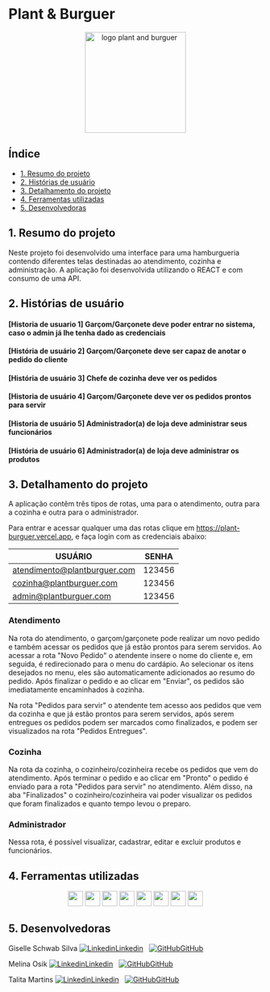 # Plant & Burguer

<div align="center"><img src="public/imagens/logo.png" alt="logo plant and burguer" width="200px";></div>

## Índice

* [1. Resumo do projeto](#1-resumo-do-projeto)
* [2. Histórias de usuário](#2-histórias-de-usuário)
* [3. Detalhamento do projeto](#3-detalhamento-do-projeto)
* [4. Ferramentas utilizadas](#4-ferramentas-utilizadas)
* [5. Desenvolvedoras](#5-desenvolvedoras)


 ## 1. Resumo do projeto

Neste projeto foi desenvolvido uma interface para uma hamburgueria contendo diferentes telas destinadas ao atendimento, cozinha e administração. A aplicação foi desenvolvida utilizando o REACT e com consumo de uma API.


## 2. Histórias de usuário

#### [Historia de usuario 1] Garçom/Garçonete deve poder entrar no sistema, caso o admin já lhe tenha dado as credenciais
#### [História de usuário 2] Garçom/Garçonete deve ser capaz de anotar o pedido do cliente
#### [História de usuário 3] Chefe de cozinha deve ver os pedidos
#### [Historia de usuário 4] Garçom/Garçonete deve ver os pedidos prontos para servir
#### [Historia de usuário 5] Administrador(a) de loja deve administrar seus funcionários
#### [História de usuário 6] Administrador(a) de loja deve administrar os produtos


## 3. Detalhamento do projeto 
A aplicação contêm três tipos de rotas, uma para o atendimento, outra para a cozinha e outra para o administrador.

Para entrar e acessar qualquer uma das rotas clique em https://plant-burguer.vercel.app, e faça login com as credenciais abaixo:

| USUÁRIO                      |SENHA|
|------------------------------|:----:|
| atendimento@plantburguer.com | 123456 |
| cozinha@plantburguer.com     | 123456 |
| admin@plantburguer.com       | 123456 |


### Atendimento


Na rota do atendimento, o garçom/garçonete pode realizar um novo pedido e também acessar os pedidos que já estão prontos para serem servidos.
Ao acessar a rota "Novo Pedido" o atendente insere o nome do cliente e, em seguida, é redirecionado para o menu do cardápio. Ao selecionar os itens desejados no menu, eles são automaticamente adicionados ao resumo do pedido.
Após finalizar o pedido e ao clicar em "Enviar", os pedidos são imediatamente encaminhados à cozinha.

Na rota "Pedidos para servir" o atendente tem acesso aos pedidos que vem da cozinha e que já estão prontos para serem servidos, após serem entregues os pedidos podem ser marcados como finalizados, e podem ser visualizados na rota "Pedidos Entregues". 


### Cozinha
Na rota da cozinha, o cozinheiro/cozinheira recebe os pedidos que vem do atendimento. Após terminar o pedido e ao clicar em "Pronto" o pedido é enviado para a rota "Pedidos para servir" no atendimento. Além disso, na aba "Finalizados" o cozinheiro/cozinheira vai poder visualizar os pedidos que foram finalizados e quanto tempo levou o preparo.


### Administrador 
Nessa rota, é possível visualizar, cadastrar, editar e excluir produtos e funcionários.


## 4. Ferramentas utilizadas

<div align="center">
<img src="https://cdn.jsdelivr.net/gh/devicons/devicon/icons/react/react-original-wordmark.svg" height="30px";/>
<img src="https://cdn.jsdelivr.net/gh/devicons/devicon/icons/css3/css3-original.svg" height="30px";/>
<img src="https://cdn.jsdelivr.net/gh/devicons/devicon/icons/git/git-original.svg" height="30px";/>
<img src="https://cdn.jsdelivr.net/gh/devicons/devicon/icons/github/github-original.svg" height="30px";/>
<img src="https://cdn.jsdelivr.net/gh/devicons/devicon/icons/eslint/eslint-original.svg" height="30px";/>
<img src="https://cdn.jsdelivr.net/gh/devicons/devicon/icons/jest/jest-plain.svg" height="30px";/>
<img src="https://cdn.jsdelivr.net/gh/devicons/devicon/icons/figma/figma-original.svg" height="30px";/>
<img src="https://cdn.jsdelivr.net/gh/devicons/devicon/icons/trello/trello-plain.svg" height="30px";/>
</div>   


## 5. Desenvolvedoras

Giselle Schwab Silva  [![Linkedin](https://i.stack.imgur.com/gVE0j.png)Linkedin](https://www.linkedin.com/in/giselle-schwab-silva-58930610a/)
&nbsp;
[![GitHub](https://i.stack.imgur.com/tskMh.png)GitHub](https://github.com/giselleschwab)

Melina Osik  [![Linkedin](https://i.stack.imgur.com/gVE0j.png)Linkedin](https://www.linkedin.com/in/melina-osik/)
&nbsp;
[![GitHub](https://i.stack.imgur.com/tskMh.png)GitHub](https://github.com/osikmelina)

Talita Martins  [![Linkedin](https://i.stack.imgur.com/gVE0j.png)Linkedin](https://www.linkedin.com/in/talitamsx/)
&nbsp;
[![GitHub](https://i.stack.imgur.com/tskMh.png)GitHub](https://github.com/talitamsx)

